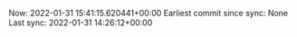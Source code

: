 Now: 2022-01-31 15:41:15.620441+00:00 Earliest commit since sync: None Last sync: 2022-01-31 14:26:12+00:00
